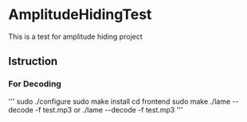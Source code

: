 # AmplitudeHidingTest
This is a test for amplitude hiding project

## Istruction 
### For Decoding
'''
sudo ./configure
sudo make install
cd frontend 
sudo make
./lame --decode -f test.mp3 or ./lame --decode -f test.mp3
'''
